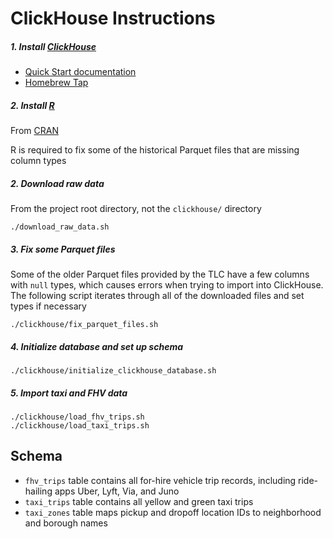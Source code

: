 # ClickHouse Instructions

##### 1. Install [ClickHouse](https://clickhouse.com/)

- [Quick Start documentation](https://clickhouse.com/docs/en/quick-start/)
- [Homebrew Tap](https://altinity.com/blog/altinity-introduces-macos-homebrew-tap-for-clickhouse)

##### 2. Install [R](https://www.r-project.org/)

From [CRAN](https://cloud.r-project.org/)

R is required to fix some of the historical Parquet files that are missing column types

##### 2. Download raw data

From the project root directory, not the `clickhouse/` directory

`./download_raw_data.sh`

##### 3. Fix some Parquet files

Some of the older Parquet files provided by the TLC have a few columns with `null` types, which causes errors when trying to import into ClickHouse. The following script iterates through all of the downloaded files and set types if necessary

`./clickhouse/fix_parquet_files.sh`

##### 4. Initialize database and set up schema

`./clickhouse/initialize_clickhouse_database.sh`

##### 5. Import taxi and FHV data

`./clickhouse/load_fhv_trips.sh`
<br>
`./clickhouse/load_taxi_trips.sh`

## Schema

- `fhv_trips` table contains all for-hire vehicle trip records, including ride-hailing apps Uber, Lyft, Via, and Juno
- `taxi_trips` table contains all yellow and green taxi trips
- `taxi_zones` table maps pickup and dropoff location IDs to neighborhood and borough names
